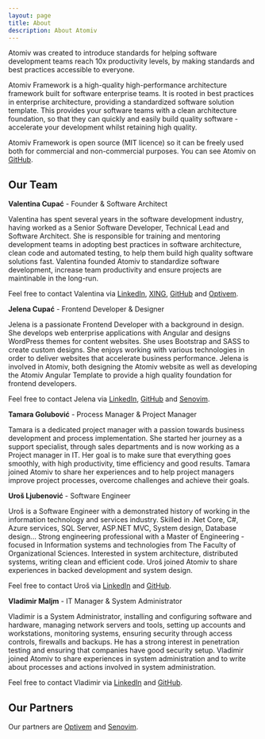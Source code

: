 ```yaml
---
layout: page
title: About
description: About Atomiv
---
```


Atomiv was created to introduce standards for helping software development teams reach 10x productivity levels, by making standards and best practices accessible to everyone.

Atomiv Framework is a high-quality high-performance architecture framework built for software enterprise teams. It is rooted in best practices in enterprise architecture, providing a standardized software solution template. This provides your software teams with a clean architecture foundation, so that they can quickly and easily build quality software - accelerate your development whilst retaining high quality.

Atomiv Framework is open source (MIT licence) so it can be freely used both for commercial and non-commercial purposes. You can see Atomiv on [GitHub](https://github.com/atomiv).

## Our Team

**Valentina Cupać** - Founder & Software Architect

Valentina has spent several years in the software development industry, having worked as a Senior Software Developer, Technical Lead and Software Architect. She is responsible for training and mentoring development teams in adopting best practices in software architecture, clean code and automated testing, to help them build high quality software solutions fast. Valentina founded Atomiv to standardize software development, increase team productivity and ensure projects are maintinable in the long-run. 

Feel free to contact Valentina via [LinkedIn](https://www.linkedin.com/in/valentinacupac/), [XING](https://www.xing.com/profile/Valentina_Cupac), [GitHub](https://github.com/valentinacupac) and [Optivem](https://optivem.com/).

**Jelena Cupać** - Frontend Developer & Designer

Jelena is a passionate Frontend Developer with a background in design. She develops web enterprise applications with Angular and designs WordPress themes for content websites. She uses Bootstrap and SASS to create custom designs. She enjoys working with various technologies in order to deliver websites that accelerate business performance. Jelena is involved in Atomiv, both designing the Atomiv website as well as developing the Atomiv Angular Template to provide a high quality foundation for frontend developers.

Feel free to contact Jelena via [LinkedIn](https://www.linkedin.com/in/jelenacupac/), [GitHub](https://github.com/jcupac) and [Senovim](http://senovim.com/).

**Tamara Golubović** - Process Manager & Project Manager

Tamara is a dedicated project manager with a passion towards business development and process implementation. She started her journey as a support specialist, through sales departments and is now working as a Project manager in IT. Her goal is to make sure that everything goes smoothly, with high productivity, time efficiency and good results. Tamara joined Atomiv to share her experiences and to help project managers improve project processes, overcome challenges and achieve their goals.

<!-- TODO: TG: Add the section to contact Tamara, see example from Valentina above, you choose what sites to have in the contact list -->

**Uroš Ljubenović** - Software Engineer

Uroš is a Software Engineer with a demonstrated history of working in the information technology and services industry. 
Skilled in .Net Core, C#, Azure services, SQL Server, ASP.NET MVC, System design, Database design...
Strong engineering professional with a Master of Engineering - focused in Information systems and technologies from The Faculty of Organizational Sciences. 
Interested in system architecture, distributed systems, writing clean and efficient code.
Uroš joined Atomiv to share experiences in backed development and system design.

Feel free to contact Uroš via [LinkedIn](https://www.linkedin.com/in/uroš-ljubenović-0ba686152) and [GitHub](https://github.com/urosl-jubenovic).

**Vladimir Maljm** - IT Manager & System Administrator

Vladimir is a System Administrator, installing and configuring software and hardware, managing network servers and tools, setting up accounts and workstations, monitoring systems, ensuring security through access controls, firewalls and backups. He has a strong interest in penetration testing and ensuring that companies have good security setup. Vladimir joined Atomiv to share experiences in system administration and to write about processes and actions involved in system administration.

Feel free to contact Vladimir via [LinkedIn](https://rs.linkedin.com/in/vladimir-maljm-02833b179) and [GitHub](https://github.com/vladimirmaljm).

## Our Partners

Our partners are [Optivem](https://optivem.com/) and [Senovim](http://senovim.com/).

<!-- TODO: JC: Add also logos based on #19 -->
